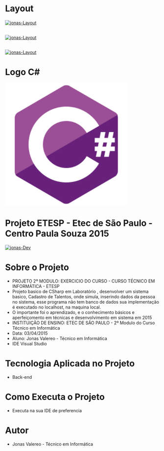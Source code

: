 # Layout

<a href="#">
<img align="center"  alt="jonas-Layout" height ="500" width ="1000" src ="https://user-images.githubusercontent.com/25933386/227806045-cc98d655-3404-445e-b7eb-b6094d1bc8d4.JPG"></img>
</a>

##

<a href="#">
<img align="center"  alt="jonas-Layout" height ="700" width ="900" src ="https://user-images.githubusercontent.com/25933386/227806097-0d505d65-f7f2-4273-9181-523444f059c8.JPG"></img>
</a>

##

<a href="#">
<img align="center"  alt="jonas-Layout" height ="700" width ="900" src ="https://user-images.githubusercontent.com/25933386/227806340-9d3c9063-92ea-43cd-8505-80fc99c31753.JPG"></img>
</a>

# Logo C#
<a href="#">
<img align="center"  alt="jonas-C#" height ="400" width ="400" src ="https://raw.githubusercontent.com/devicons/devicon/master/icons/csharp/csharp-original.svg" style="max-width: 100%;"></img>
</a>

# Projeto ETESP - Etec de São Paulo - Centro Paula Souza 2015

<a href="#">
<img align="center"  alt="jonas-Dev" height ="70" width ="160" src ="https://user-images.githubusercontent.com/25933386/116831049-87107400-ab83-11eb-947b-0a94a3e89f04.png" style="max-width: 100%;"></img>
</a>

# Sobre o Projeto

- PROJETO 2º MODULO: EXERCICIO DO CURSO - CURSO TÉCNICO EM INFORMÁTICA - ETESP
- Projeto basico de CSharp em Laboratório , desenvolver  um sistema basico, Cadastro de Talentos, onde simula, inserindo dados da pessoa no sistema, esse programa não tem banco de dados sua implementação é executado no localhost, na maquina local.
- O importante foi o aprendizado, e o conhecimento básicos e aperfeiçomento em técnicas e desenvolvimento em sistema em 2015
- INSTITUIÇÃO DE ENSINO: ETEC DE SÃO PAULO - 2º Modulo do Curso Técnico em Informática
- Data:  03/04/2015
- Aluno: Jonas Valereo - Técnico em Informática
- IDE Visual Studio

# Tecnologia Aplicada no Projeto

- Back-end

# Como Executa o Projeto

- Executa na sua IDE de preferencia

# Autor

- Jonas Valereo - Técnico em Informática 
